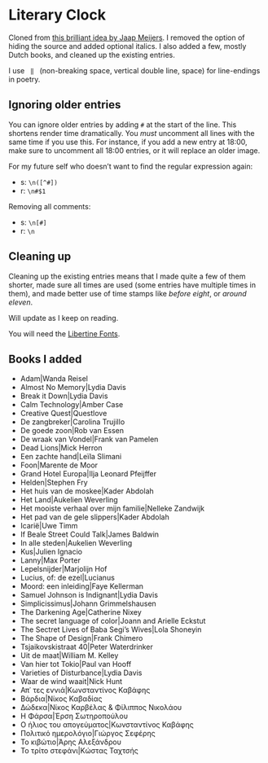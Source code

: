 # Literary Clock

Cloned from [this brilliant idea by Jaap Meijers](https://www.instructables.com/id/Literary-Clock-Made-From-E-reader/). I removed the option of hiding the source and added optional italics. I also added a few, mostly Dutch books, and cleaned up the existing entries. 

I use ` ‖ ` (non-breaking space, vertical double line, space) for line-endings in poetry.

## Ignoring older entries

You can ignore older entries by adding `#` at the start of the line. This shortens render time dramatically. You *must* uncomment all lines with the same time if you use this. For instance, if you add a new entry at 18:00, make sure to uncomment all 18:00 entries, or it will replace an older image.

For my future self who doesn’t want to find the regular expression again: 

- s: `\n([^#])`
- r: `\n#$1`

Removing all comments: 

- s: `\n[#]`
- r: `\n`

## Cleaning up

Cleaning up the existing entries means that I  made quite a few of them shorter, made sure all times are used (some entries have multiple times in them), and made better use of time stamps like *before eight*, or *around eleven*.

Will update as I keep on reading.

You will need the [Libertine Fonts](http://libertine-fonts.org/show-me/).

## Books I added

- Adam|Wanda Reisel
- Almost No Memory|Lydia Davis
- Break it Down|Lydia Davis
- Calm Technology|Amber Case
- Creative Quest|Questlove
- De zangbreker|Carolina Trujillo
- De goede zoon|Rob van Essen
- De wraak van Vondel|Frank van Pamelen
- Dead Lions|Mick Herron
- Een zachte hand|Leïla Slimani
- Foon|Marente de Moor
- Grand Hotel Europa|Ilja Leonard Pfeijffer
- Helden|Stephen Fry
- Het huis van de moskee|Kader Abdolah
- Het Land|Aukelien Weverling
- Het mooiste verhaal over mijn familie|Nelleke Zandwijk
- Het pad van de gele slippers|Kader Abdolah
- Icarië|Uwe Timm
- If Beale Street Could Talk|James Baldwin
- In alle steden|Aukelien Weverling
- Kus|Julien Ignacio
- Lanny|Max Porter
- Lepelsnijder|Marjolijn Hof
- Lucius, of: de ezel|Lucianus
- Moord: een inleiding|Faye Kellerman
- Samuel Johnson is Indignant|Lydia Davis
- Simplicissimus|Johann Grimmelshausen
- The Darkening Age|Catherine Nixey
- The secret language of color|Joann and Arielle Eckstut
- The Sectret Lives of Baba Segi’s Wives|Lola Shoneyin
- The Shape of Design|Frank Chimero
- Tsjaikovskistraat 40|Peter Waterdrinker
- Uit de maat|William M. Kelley
- Van hier tot Tokio|Paul van Hooff
- Varieties of Disturbance|Lydia Davis
- Waar de wind waait|Nick Hunt
- Απ᾽ τες εννιά|Κωνσταντίνος Καβάφης
- Βάρδια|Νίκος Καβαδίας
- Δώδεκα|Νίκος Καρβέλας & Φίλιππος Νικολάου
- Η Φάρσα|Έρση Σωτηροπούλου
- Ο ήλιος του απογεύματος|Κωνσταντίνος Καβάφης
- Πολιτικό ημερολόγιο|Γιώργος Σεφέρης
- Το κιβώτιο|Άρης Αλεξάνδρου
- Το τρίτο στεφάνι|Κώστας Ταχτσής
